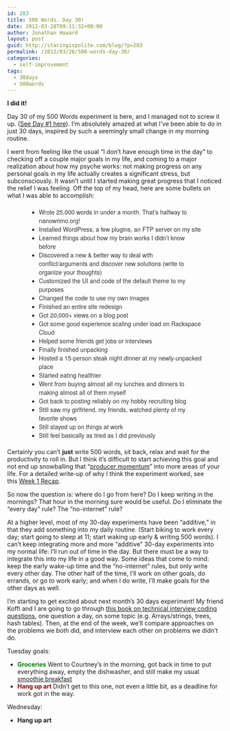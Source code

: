 ```yaml
---
id: 283
title: 500 Words. Day 30!
date: 2012-03-28T09:11:32+00:00
author: Jonathan Howard
layout: post
guid: http://staringispolite.com/blog/?p=283
permalink: /2012/03/28/500-words-day-30/
categories:
  - self-improvement
tags:
  - 30days
  - 500words
---
```

**I did it!**

Day 30 of my 500 Words experiment is here, and I managed not to screw it up. ([See Day #1 here](http://staringispolite.com/blog/2012/02/27/500-words-day-1/ "500 Words. Day 1.")). I’m absolutely amazed at what I’ve been able to do in just 30 days, inspired by such a seemingly small change in my morning routine.

I went from feeling like the usual “I don’t have enough time in the day” to checking off a couple major goals in my life, and coming to a major realization about how my psyche works: not making progress on any personal goals in my life actually creates a significant stress, but subconsciously. It wasn’t until I started making great progress that I noticed the relief I was feeling. Off the top of my head, here are some bullets on what I was able to accomplish:<!--more-->

<ul style="list-style: disc; margin: 20px 50px;">
  <li>
    <span style="color: #333333; font-family: 'Helvetica Neue', Helvetica, Arial, 'Nimbus Sans L', sans-serif; font-style: normal;">Wrote 25,000 words in under a month. That’s halfway to nanowrimo.org!</span>
  </li>
  <li>
    <span style="color: #333333; font-family: 'Helvetica Neue', Helvetica, Arial, 'Nimbus Sans L', sans-serif; font-style: normal;">Installed WordPress, a few plugins, an FTP server on my site</span>
  </li>
  <li>
    <span style="color: #333333; font-family: 'Helvetica Neue', Helvetica, Arial, 'Nimbus Sans L', sans-serif; font-style: normal;">Learned things about how my brain works I didn’t know before</span>
  </li>
  <li>
    <span style="color: #333333; font-family: 'Helvetica Neue', Helvetica, Arial, 'Nimbus Sans L', sans-serif; font-style: normal;">Discovered a new & better way to deal with conflict/arguments and discover new solutions (write to organize your thoughts)</span>
  </li>
  <li>
    <span style="color: #333333; font-family: 'Helvetica Neue', Helvetica, Arial, 'Nimbus Sans L', sans-serif; font-style: normal;">Customized the UI and code of the default theme to my purposes</span>
  </li>
  <li>
    <span style="color: #333333; font-family: 'Helvetica Neue', Helvetica, Arial, 'Nimbus Sans L', sans-serif; font-style: normal;">Changed the code to use my own images</span>
  </li>
  <li>
    <span style="color: #333333; font-family: 'Helvetica Neue', Helvetica, Arial, 'Nimbus Sans L', sans-serif; font-style: normal;">Finished an entire site redesign</span>
  </li>
  <li>
    <span style="color: #333333; font-family: 'Helvetica Neue', Helvetica, Arial, 'Nimbus Sans L', sans-serif; font-style: normal;">Got 20,000+ views on a blog post</span>
  </li>
  <li>
    <span style="color: #333333; font-family: 'Helvetica Neue', Helvetica, Arial, 'Nimbus Sans L', sans-serif; font-style: normal;">Got some good experience scaling under load on Rackspace Cloud</span>
  </li>
  <li>
    <span style="color: #333333; font-family: 'Helvetica Neue', Helvetica, Arial, 'Nimbus Sans L', sans-serif; font-style: normal;">Helped some friends get jobs or interviews</span>
  </li>
  <li>
    <span style="color: #333333; font-family: 'Helvetica Neue', Helvetica, Arial, 'Nimbus Sans L', sans-serif; font-style: normal;">Finally finished unpacking</span>
  </li>
  <li>
    <span style="color: #333333; font-family: 'Helvetica Neue', Helvetica, Arial, 'Nimbus Sans L', sans-serif; font-style: normal;">Hosted a 15-person steak night dinner at my newly-unpacked place</span>
  </li>
  <li>
    <span style="color: #333333; font-family: 'Helvetica Neue', Helvetica, Arial, 'Nimbus Sans L', sans-serif; font-style: normal;">Started eating healthier</span>
  </li>
  <li>
    <span style="color: #333333; font-family: 'Helvetica Neue', Helvetica, Arial, 'Nimbus Sans L', sans-serif; font-style: normal;">Went from buying almost all my lunches and dinners to making almost all of them myself</span>
  </li>
  <li>
    <span style="color: #333333; font-family: 'Helvetica Neue', Helvetica, Arial, 'Nimbus Sans L', sans-serif; font-style: normal;">Got back to posting reliably on my hobby recruiting blog</span>
  </li>
  <li>
    <span style="color: #333333; font-family: 'Helvetica Neue', Helvetica, Arial, 'Nimbus Sans L', sans-serif; font-style: normal;">Still saw my girlfriend, my friends, watched plenty of my favorite shows</span>
  </li>
  <li>
    <span style="color: #333333; font-family: 'Helvetica Neue', Helvetica, Arial, 'Nimbus Sans L', sans-serif; font-style: normal;">Still stayed up on things at work</span>
  </li>
  <li>
    <span style="color: #333333; font-family: 'Helvetica Neue', Helvetica, Arial, 'Nimbus Sans L', sans-serif; font-style: normal;">Still feel basically as tired as I did previously</span>
  </li>
</ul>

Certainly you can’t **just** write 500 words, sit back, relax and wait for the productivity to roll in. But I think it’s difficult to start achieving this goal and not end up snowballing that “[producer momentum](http://staringispolite.com/blog/2012/03/01/500-words-day-4/ "500 Words. Day 4.")” into more areas of your life. For a detailed write-up of why I think the experiment worked, see this [Week 1 Recap](http://staringispolite.com/blog/2012/03/05/500-words-week-1-recap/ "500 Words. Week 1 Recap.").

So now the question is: where do I go from here? Do I keep writing in the mornings? That hour in the morning sure would be useful. Do I eliminate the “every day” rule? The “no-internet” rule?

At a higher level, most of my 30-day experiments have been “additive,” in that they add something into my daily routine. (Start biking to work every day; start going to sleep at 11; start waking up early & writing 500 words). I can’t keep integrating more and more “additive” 30-day experiments into my normal life: I’ll run out of time in the day. But there must be a way to integrate this into my life in a good way. Some ideas that come to mind: keep the early wake-up time and the “no-internet” rules, but only write every other day. The other half of the time, I’ll work on other goals, do errands, or go to work early; and when I do write, I’ll make goals for the other days as well.

I’m starting to get excited about next month’s 30 days experiment! My friend Koffi and I are going to go through <a href="http://amzn.to/HhSusG" target="_blank">this book on technical interview coding questions</a>, one question a day, on some topic (e.g. Arrays/strings, trees, hash tables). Then, at the end of the week, we’ll compare approaches on the problems we both did, and interview each other on problems we didn’t do.

Tuesday goals:

  * <span style="color: #008000;"><strong>Groceries</strong></span> Went to Courtney&#8217;s in the morning, got back in time to put everything away, empty the dishwasher, and still make my usual [smoothie breakfast](http://staringispolite.com/blog/2012/03/05/healthy-protein-shake-breakfast/ "Healthy Protein Shake Breakfast")
  * <span style="color: #800000;"><strong>Hang up art </strong></span>Didn&#8217;t get to this one, not even a little bit, as a deadline for work got in the way.

Wednesday:

  * **Hang up art**